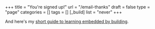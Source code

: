 +++
title = "You're signed up!"
url = "/email-thanks"
draft = false
type = "page"
categories = []
tags = []
[_build]
  list = "never"
+++

And here's my [short guide to learning embedded by building](/embedded-guide).


